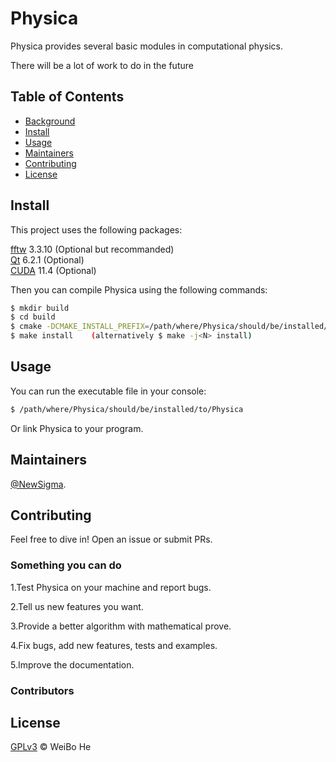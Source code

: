 # Physica

Physica provides several basic modules in computational physics.

There will be a lot of work to do in the future

## Table of Contents

- [Background](#background)
- [Install](#install)
- [Usage](#usage)
- [Maintainers](#maintainers)
- [Contributing](#contributing)
- [License](#license)

## Install

This project uses the following packages:  

[fftw](http://www.fftw.org)  3.3.10 (Optional but recommanded)  
[Qt](https://www.qt.io/)  6.2.1  (Optional)  
[CUDA](https://developer.nvidia.com/cuda-downloads)  11.4  (Optional)  

Then you can compile Physica using the following commands:

```sh
$ mkdir build
$ cd build
$ cmake -DCMAKE_INSTALL_PREFIX=/path/where/Physica/should/be/installed/to /path/to/Physica
$ make install    (alternatively $ make -j<N> install)
```

## Usage

You can run the executable file in your console:

```sh
$ /path/where/Physica/should/be/installed/to/Physica
```

Or link Physica to your program.

## Maintainers

[@NewSigma](https://gitee.com/newsigma).

## Contributing

Feel free to dive in! Open an issue or submit PRs.

### Something you can do

1.Test Physica on your machine and report bugs.  

2.Tell us new features you want.  

3.Provide a better algorithm with mathematical prove.  

4.Fix bugs, add new features, tests and examples.  

5.Improve the documentation.  

### Contributors

## License

[GPLv3](LICENSE) © WeiBo He
